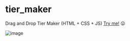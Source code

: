 # tier_maker
Drag and Drop Tier Maker (HTML + CSS + JS)
[Try me!](https://braisoncrece.github.io/tier_maker/) 😛

![image](https://github.com/user-attachments/assets/b9f33940-8ad7-496d-b035-8c10d96c1f64)

